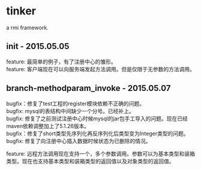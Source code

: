 # tinker
a rmi framework.


init - 2015.05.05
----------------------
feature: 最简单的例子，有了注册中心的雏形。     
feature: 客户端现在可以向服务端发起方法调用。但是仅限于无参数的方法调用。    


branch-methodparam_invoke - 2015.05.07
----------------------
bugfix：修复了test工程的register模块依赖不正确的问题。    
bugfix: mysql的表结构中间缺少一个分号。已经补上。     
bugfix: 修复了之前测试注册中心时候mysql的jar包手工导入的问题。现在已经maven依赖调整加上了5.1.26版本。  
bugfix：修复了short类型先序列化再反序列化后类型变为Integer类型的问题。      
bugfix: 修复了向注册中心插入数据时候状态为已删除的情况。      

feature: 远程方法调用现在支持一个，多个参数调用。参数可以为基本类型和装箱类型。现在也支持基本类型和装箱类型的返回值以及对象类型的返回值。    